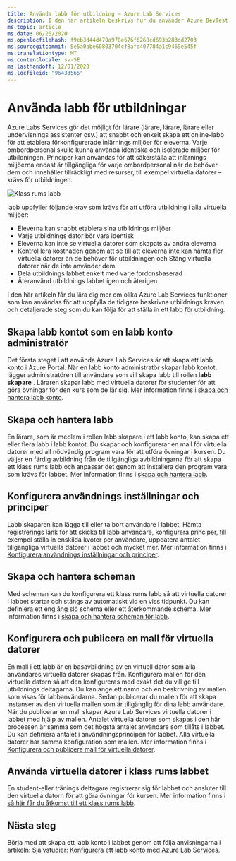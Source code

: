 ```yaml
---
title: Använda labb för utbildning – Azure Lab Services
description: I den här artikeln beskrivs hur du använder Azure DevTest Labs för att skapa labb i Azure för inlärnings scenarier.
ms.topic: article
ms.date: 06/26/2020
ms.openlocfilehash: f9eb3d44d470a978e676f6268cd693b283dd2703
ms.sourcegitcommit: 5e5a0abe60803704cf8afd407784a1c9469e545f
ms.translationtype: MT
ms.contentlocale: sv-SE
ms.lasthandoff: 12/01/2020
ms.locfileid: "96433565"
---
```

# <a name="use-labs-for-trainings"></a>Använda labb för utbildningar
Azure Labs Services gör det möjligt för lärare (lärare, lärare, lärare eller undervisnings assistenter osv.) att snabbt och enkelt skapa ett online-labb för att etablera förkonfigurerade inlärnings miljöer för eleverna. Varje ombordpersonal skulle kunna använda identiska och isolerade miljöer för utbildningen. Principer kan användas för att säkerställa att inlärnings miljöerna endast är tillgängliga för varje ombordpersonal när de behöver dem och innehåller tillräckligt med resurser, till exempel virtuella datorer – krävs för utbildningen. 

![Klass rums labb](./media/classroom-labs-scenarios/classroom.png)

labb uppfyller följande krav som krävs för att utföra utbildning i alla virtuella miljöer: 

- Eleverna kan snabbt etablera sina utbildnings miljöer
- Varje utbildnings dator bör vara identisk
- Eleverna kan inte se virtuella datorer som skapats av andra eleverna
- Kontrol lera kostnaden genom att se till att eleverna inte kan hämta fler virtuella datorer än de behöver för utbildningen och Stäng virtuella datorer när de inte använder dem
- Dela utbildnings labbet enkelt med varje fordonsbaserad
- Återanvänd utbildnings labbet igen och återigen

I den här artikeln får du lära dig mer om olika Azure Lab Services funktioner som kan användas för att uppfylla de tidigare beskrivna utbildnings kraven och detaljerade steg som du kan följa för att ställa in ett labb för utbildning.  

## <a name="create-the-lab-account-as-a-lab-account-administrator"></a>Skapa labb kontot som en labb konto administratör
Det första steget i att använda Azure Lab Services är att skapa ett labb konto i Azure Portal. När en labb konto administratör skapar labb kontot, lägger administratören till användare som vill skapa labb till rollen **labb skapare** . Läraren skapar labb med virtuella datorer för studenter för att göra övningar för den kurs som de lär sig. Mer information finns i [skapa och hantera labb konto](how-to-manage-lab-accounts.md).

## <a name="create-and-manage-labs"></a>Skapa och hantera labb
En lärare, som är medlem i rollen labb skapare i ett labb konto, kan skapa ett eller flera labb i labb kontot. Du skapar och konfigurerar en mall för virtuella datorer med all nödvändig program vara för att utföra övningar i kursen. Du väljer en färdig avbildning från de tillgängliga avbildningarna för att skapa ett klass rums labb och anpassar det genom att installera den program vara som krävs för labbet. Mer information finns i [skapa och hantera labb](how-to-manage-classroom-labs.md).

## <a name="configure-usage-settings-and-policies"></a>Konfigurera användnings inställningar och principer
Labb skaparen kan lägga till eller ta bort användare i labbet, Hämta registrerings länk för att skicka till labb användare, konfigurera principer, till exempel ställa in enskilda kvoter per användare, uppdatera antalet tillgängliga virtuella datorer i labbet och mycket mer. Mer information finns i [Konfigurera användnings inställningar och principer](how-to-configure-student-usage.md).

## <a name="create-and-manage-schedules"></a>Skapa och hantera scheman
Med scheman kan du konfigurera ett klass rums labb så att virtuella datorer i labbet startar och stängs av automatiskt vid en viss tidpunkt. Du kan definiera ett eng ång slö schema eller ett återkommande schema. Mer information finns i [skapa och hantera scheman för labb](how-to-create-schedules.md).

## <a name="set-up-and-publish-a-template-vm"></a>Konfigurera och publicera en mall för virtuella datorer
En mall i ett labb är en basavbildning av en virtuell dator som alla användares virtuella datorer skapas från. Konfigurera mallen för den virtuella datorn så att den konfigureras med exakt det du vill ge till utbildnings deltagarna. Du kan ange ett namn och en beskrivning av mallen som visas för labbanvändarna. Sedan publicerar du mallen för att skapa instanser av den virtuella mallen som är tillgänglig för dina labb användare. När du publicerar en mall skapar Azure Lab Services virtuella datorer i labbet med hjälp av mallen. Antalet virtuella datorer som skapas i den här processen är samma som det högsta antalet användare som tillåts i labbet. Du kan definiera antalet i användningsprincipen för labbet. Alla virtuella datorer har samma konfiguration som mallen. Mer information finns i [Konfigurera och publicera mall för virtuella datorer](how-to-create-manage-template.md). 

## <a name="use-vms-in-the-classroom-lab"></a>Använda virtuella datorer i klass rums labbet
En student-eller tränings deltagare registrerar sig för labbet och ansluter till den virtuella datorn för att göra övningar för kursen. Mer information finns i [så här får du åtkomst till ett klass rums labb](how-to-use-classroom-lab.md).

## <a name="next-steps"></a>Nästa steg
Börja med att skapa ett labb konto i labbet genom att följa anvisningarna i artikeln: [Självstudier: Konfigurera ett labb konto med Azure Lab Services](tutorial-setup-lab-account.md).